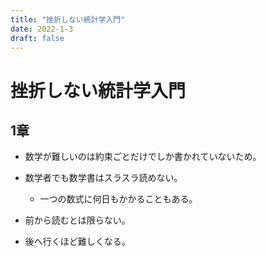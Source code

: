 ```yaml
---
title: "挫折しない統計学入門"
date: 2022-1-3
draft: false
---
```

# 挫折しない統計学入門



## 1章



* 数学が難しいのは約束ごとだけでしか書かれていないため。



* 数学者でも数学書はスラスラ読めない。



    * 一つの数式に何日もかかることもある。



* 前から読むとは限らない。



* 後へ行くほど難しくなる。




